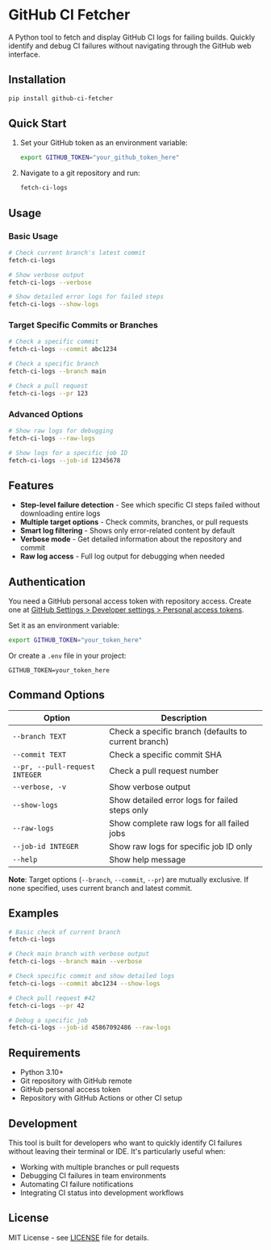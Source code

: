 # GitHub CI Fetcher

A Python tool to fetch and display GitHub CI logs for failing builds. Quickly identify and debug CI failures without navigating through the GitHub web interface.

## Installation

```bash
pip install github-ci-fetcher
```

## Quick Start

1. Set your GitHub token as an environment variable:
   ```bash
   export GITHUB_TOKEN="your_github_token_here"
   ```

2. Navigate to a git repository and run:
   ```bash
   fetch-ci-logs
   ```

## Usage

### Basic Usage

```bash
# Check current branch's latest commit
fetch-ci-logs

# Show verbose output
fetch-ci-logs --verbose

# Show detailed error logs for failed steps
fetch-ci-logs --show-logs
```

### Target Specific Commits or Branches

```bash
# Check a specific commit
fetch-ci-logs --commit abc1234

# Check a specific branch
fetch-ci-logs --branch main

# Check a pull request
fetch-ci-logs --pr 123
```

### Advanced Options

```bash
# Show raw logs for debugging
fetch-ci-logs --raw-logs

# Show logs for a specific job ID
fetch-ci-logs --job-id 12345678
```

## Features

- **Step-level failure detection** - See which specific CI steps failed without downloading entire logs
- **Multiple target options** - Check commits, branches, or pull requests
- **Smart log filtering** - Shows only error-related content by default
- **Verbose mode** - Get detailed information about the repository and commit
- **Raw log access** - Full log output for debugging when needed

## Authentication

You need a GitHub personal access token with repository access. Create one at [GitHub Settings > Developer settings > Personal access tokens](https://github.com/settings/tokens).

Set it as an environment variable:
```bash
export GITHUB_TOKEN="your_token_here"
```

Or create a `.env` file in your project:
```
GITHUB_TOKEN=your_token_here
```

## Command Options

| Option | Description |
|--------|-------------|
| `--branch TEXT` | Check a specific branch (defaults to current branch) |
| `--commit TEXT` | Check a specific commit SHA |
| `--pr, --pull-request INTEGER` | Check a pull request number |
| `--verbose, -v` | Show verbose output |
| `--show-logs` | Show detailed error logs for failed steps only |
| `--raw-logs` | Show complete raw logs for all failed jobs |
| `--job-id INTEGER` | Show raw logs for specific job ID only |
| `--help` | Show help message |

**Note**: Target options (`--branch`, `--commit`, `--pr`) are mutually exclusive. If none specified, uses current branch and latest commit.

## Examples

```bash
# Basic check of current branch
fetch-ci-logs

# Check main branch with verbose output
fetch-ci-logs --branch main --verbose

# Check specific commit and show detailed logs
fetch-ci-logs --commit abc1234 --show-logs

# Check pull request #42
fetch-ci-logs --pr 42

# Debug a specific job
fetch-ci-logs --job-id 45867092486 --raw-logs
```

## Requirements

- Python 3.10+
- Git repository with GitHub remote
- GitHub personal access token
- Repository with GitHub Actions or other CI setup

## Development

This tool is built for developers who want to quickly identify CI failures without leaving their terminal or IDE. It's particularly useful when:

- Working with multiple branches or pull requests
- Debugging CI failures in team environments  
- Automating CI failure notifications
- Integrating CI status into development workflows

## License

MIT License - see [LICENSE](LICENSE) file for details.